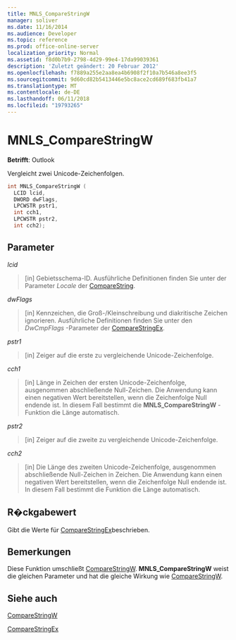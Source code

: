 ```yaml
---
title: MNLS_CompareStringW
manager: soliver
ms.date: 11/16/2014
ms.audience: Developer
ms.topic: reference
ms.prod: office-online-server
localization_priority: Normal
ms.assetid: f8d0b7b9-2798-4d29-99e4-17da99039361
description: 'Zuletzt geändert: 20 Februar 2012'
ms.openlocfilehash: f7889a255e2aa8ea4b6908f2f10a7b546a8ee3f5
ms.sourcegitcommit: 9d60cd82b5413446e5bc8ace2cd689f683fb41a7
ms.translationtype: MT
ms.contentlocale: de-DE
ms.lasthandoff: 06/11/2018
ms.locfileid: "19793265"
---
```

# <a name="mnlscomparestringw"></a>MNLS_CompareStringW

  
  
**Betrifft**: Outlook 
  
Vergleicht zwei Unicode-Zeichenfolgen.
  
```cpp
int MNLS_CompareStringW (
  LCID lcid,
  DWORD dwFlags,
  LPCWSTR pstr1,
  int cch1,
  LPCWSTR pstr2,
  int cch2);
```

## <a name="parameters"></a>Parameter

 _lcid_
  
> [in] Gebietsschema-ID. Ausführliche Definitionen finden Sie unter der Parameter _Locale_ der [CompareString](http://msdn.microsoft.com/en-us/library/dd317759%28VS.85%29.aspx).
    
 _dwFlags_
  
> [in] Kennzeichen, die Groß-/Kleinschreibung und diakritische Zeichen ignorieren. Ausführliche Definitionen finden Sie unter den _DwCmpFlags_ -Parameter der [CompareStringEx](http://msdn.microsoft.com/en-us/library/dd317761%28VS.85%29.aspx).
    
 _pstr1_
  
> [in] Zeiger auf die erste zu vergleichende Unicode-Zeichenfolge.
    
 _cch1_
  
> [in] Länge in Zeichen der ersten Unicode-Zeichenfolge, ausgenommen abschließende Null-Zeichen. Die Anwendung kann einen negativen Wert bereitstellen, wenn die Zeichenfolge Null endende ist. In diesem Fall bestimmt die **MNLS_CompareStringW** -Funktion die Länge automatisch. 
    
 _pstr2_
  
> [in] Zeiger auf die zweite zu vergleichende Unicode-Zeichenfolge.
    
 _cch2_
  
> [in] Die Länge des zweiten Unicode-Zeichenfolge, ausgenommen abschließende Null-Zeichen in Zeichen. Die Anwendung kann einen negativen Wert bereitstellen, wenn die Zeichenfolge Null endende ist. In diesem Fall bestimmt die Funktion die Länge automatisch.
    
## <a name="return-value"></a>R�ckgabewert

Gibt die Werte für [CompareStringEx](http://msdn.microsoft.com/en-us/library/dd317761%28VS.85%29.aspx)beschrieben.
  
## <a name="remarks"></a>Bemerkungen

Diese Funktion umschließt [CompareStringW](http://msdn.microsoft.com/en-us/library/dd317759%28VS.85%29.aspx). **MNLS_CompareStringW** weist die gleichen Parameter und hat die gleiche Wirkung wie [CompareStringW](http://msdn.microsoft.com/en-us/library/dd317759%28VS.85%29.aspx).
  
## <a name="see-also"></a>Siehe auch



[CompareStringW](http://msdn.microsoft.com/en-us/library/dd317759%28VS.85%29.aspx)
  
[CompareStringEx](http://msdn.microsoft.com/en-us/library/dd317761%28VS.85%29.aspx)

